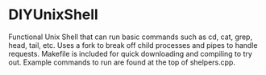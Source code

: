 # DIYUnixShell

Functional Unix Shell that can run basic commands such as cd, cat, grep, head, tail, etc. Uses a fork to break off child processes and pipes to handle requests. Makefile is included for quick downloading and compiling to try out. Example commands to run are found at the top of shelpers.cpp.
